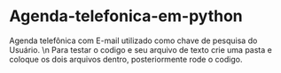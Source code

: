 # Agenda-telefonica-em-python
Agenda telefônica com E-mail utilizado como chave de pesquisa do Usuário. \n
Para testar o codigo e seu arquivo de texto crie uma pasta e coloque os dois arquivos dentro, posteriormente rode o codigo.
